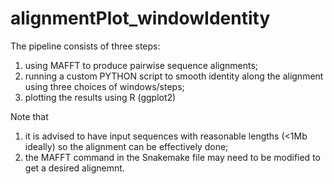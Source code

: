 # alignmentPlot_windowIdentity
The pipeline consists of three steps:
  1) using MAFFT to produce pairwise sequence alignments;
  2) running a custom PYTHON script to smooth identity along the alignment using three choices of windows/steps;
  3) plotting the results using R (ggplot2)
  
Note that 
1) it is advised to have input sequences with reasonable lengths (<1Mb ideally) so the alignment can be effectively done;
2) the MAFFT command in the Snakemake file may need to be modified to get a desired alignemnt.
